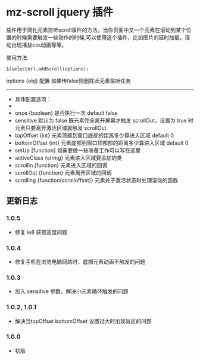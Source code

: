 # mz-scroll jquery 插件 

插件用于简化元素监听scroll事件的方法，当你页面中又一个元素在滚动到某个位置的时候需要触发一些动作的时候,可以使用这个插件，比如图片的延时加载，滚动出现播放css动画等等。

使用方法


	$(selector).addScroll(options);


 
options {obj} 配置 如果传false则删除此元素监听任务
 
---

 * 具体配置选项：
 *
 * once {boolean} 是否执行一次 default false
 * sensitive 默认为 false 既元素完全离开屏幕才触发 scrollOut，设置为 true 时元素只要离开激活区域就触发 scrollOut 
 * topOffset {int} 元素顶部到窗口底部的距离多少算进入区域 default 0
 * bottomOffset {int} 元素底部到窗口顶部部的距离多少算进入区域 default 0
 * setUp {function} 如需要做一些准备工作可以写在这里
 * activeClass {string} 元素进入区域要添加的类
 * scrollIn {function} 元素进入区域的回调
 * scrollOut {function} 元素离开区域的回调
 * scrolling {function(scrolloffset)} 元素处于激活状态时处理滚动的函数

## 更新日志

### 1.0.5
* 修复 ie8 获取高度问题

### 1.0.4
* 修复手机在浏览电脑网站时，底部元素动画不触发的问题

### 1.0.3
* 加入 sensitive 参数，解决小元素循环触发的问题

### 1.0.2, 1.0.1
* 解决当topOffset bottomOffset 设置过大时出现盲区的问题

### 1.0.0
* 初版